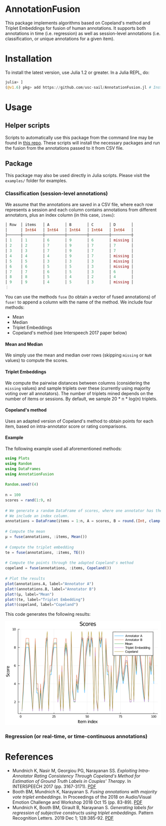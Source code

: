 # AnnotationFusion
This package implements algorithms based on Copeland's method and Triplet Embeddings for fusion of human annotations. It supports both annotations in time (i.e. regression) as well as session-level annotations (i.e. classification, or unique annotations for a given item).

# Installation
To install the latest version, use Julia 1.2 or greater. In a Julia REPL, do:
```julia
julia> ]
(@v1.6) pkg> add https://github.com/usc-sail/AnnotationFusion.jl # Install annotation fusion package
```

# Usage
## Helper scripts
Scripts to automatically use this package from the command line may be found in [this repo](https://www.github.com/kmundnic/annotation-fusion). These scripts will install the necessary packages and run the fusion from the annotations passed to it from CSV file.

## Package
This package may also be used directly in Julia scripts. Please visit the `examples/` folder for examples.

### Classification (session-level annotations)
We assume that the annotations are saved in a CSV file, where each row represents a session and each column contains annotations from different annotators, plus an index column (in this case, `items`):
```julia
│ Row  │ items   │ A       │ B       │ C       │ D       │
│      │ Int64   │ Int64   │ Int64   │ Int64   │ Int64   │
├──────┼─────────┼─────────┼─────────┼─────────┼─────────┼
│ 1    │ 1       │ 6       │ 9       │ 6       │ missing │
│ 2    │ 2       │ 7       │ 9       │ 7       │ 7       │
│ 3    │ 3       │ 7       │ 9       │ 7       │ 7       │
│ 4    │ 4       │ 4       │ 9       │ 7       │ missing │
│ 5    │ 5       │ 3       │ 3       │ 3       │ missing │
│ 6    │ 6       │ 5       │ 5       │ 3       │ missing │
│ 7    │ 7       │ 6       │ 5       │ 3       │ 6       │
│ 8    │ 8       │ 5       │ 4       │ 2       │ 4       │
│ 9    │ 9       │ 4       │ 5       │ 3       │ missing │
⋮
```
You can use the methods `fuse` (to obtain a vector of fused annotations) of `fuse!` to append a column with the name of the method. We include four methods:

 - Mean
 - Median
 - Triplet Embeddings
 - Copeland's method (see Interspeech 2017 paper below)

#### Mean and Median
We simply use the mean and median over rows (skipping `missing` or `NaN` values) to compute the scores.

#### Triplet Embeddings
We compute the pairwise distances between columns (considering the `missing` values) and sample triplets over these (currently using majority voting over all annotators). The number of triplets mined depends on the number of items or sessions. By default, we sample 20 * n * log(n) triplets.

#### Copeland's method
Uses an adapted version of Copeland's method to obtain points for each item, based on intra-annotator score or rating comparisons.

#### Example
The following example used all aforementioned methods:
```julia
using Plots
using Random
using DataFrames
using AnnotationFusion

Random.seed!(4)

n = 100
scores = rand(1:9, n)

# We generate a random DataFrame of scores, where one annotator has the same trend than the other
# We include an index column.
annotations = DataFrame(items = 1:n, A = scores, B = round.(Int, clamp.(1.2 .* scores, 1, 9)))

# Compute the mean
μ = fuse(annotations, :items, Mean())

# Compute the triplet embedding
te = fuse(annotations, :items, TE())

# Compute the points through the adapted Copeland's method
copeland = fuse(annotations, :items, Copeland())

# Plot the results
plot(annotations.A, label="Annotator A")
plot!(annotations.B, label="Annotator B")
plot!(μ, label="Mean")
plot!(te, label="Triplet Embedding")
plot!(copeland, label="Copeland")
```
This code generates the following results:

![1D plot](figures/example.svg)


### Regression (or real-time, or time-continuous annotations)

# References
 - Mundnich K, Nasir M, Georgiou PG, Narayanan SS. _Exploiting Intra-Annotator Rating Consistency Through Copeland's Method for Estimation of Ground Truth Labels in Couples' Therapy_. In INTERSPEECH 2017 (pp. 3167-3171). [PDF](https://sail.usc.edu/publications/files/mundnichinterspeech2017.pdf)
 - Booth BM, Mundnich K, Narayanan S. _Fusing annotations with majority vote triplet embeddings_. In Proceedings of the 2018 on Audio/Visual Emotion Challenge and Workshop 2018 Oct 15 (pp. 83-89). [PDF](https://sail.usc.edu/publications/files/p83-booth.pdf)
 - Mundnich K, Booth BM, Girault B, Narayanan S. _Generating labels for regression of subjective constructs using triplet embeddings_. Pattern Recognition Letters. 2019 Dec 1; 128:385-92. [PDF](https://sail.usc.edu/publications/files/1-s2.0-S0167865519302752-main%20(1).pdf)
